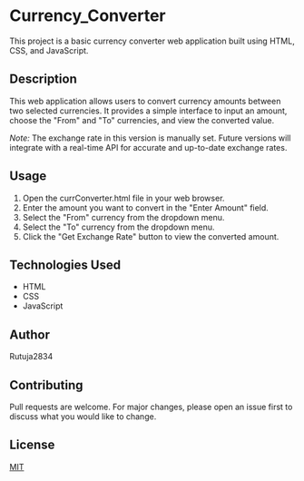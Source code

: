 # Currency_Converter

This project is a basic currency converter web application built using HTML, CSS, and JavaScript.

## Description

This web application allows users to convert currency amounts between two selected currencies. It provides a simple interface to input an amount, choose the "From" and "To" currencies, and view the converted value.

*Note:* The exchange rate in this version is manually set. Future versions will integrate with a real-time API for accurate and up-to-date exchange rates.

## Usage

1. Open the currConverter.html file in your web browser.
2. Enter the amount you want to convert in the "Enter Amount" field.
3. Select the "From" currency from the dropdown menu.
4. Select the "To" currency from the dropdown menu.
5. Click the "Get Exchange Rate" button to view the converted amount.

## Technologies Used

* HTML
* CSS
* JavaScript

## Author

Rutuja2834

## Contributing

Pull requests are welcome. For major changes, please open an issue first to discuss what you would like to change.

## License

[MIT](https://choosealicense.com/licenses/mit/) 
